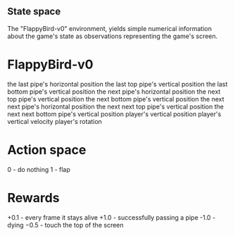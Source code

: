 ## State space
The "FlappyBird-v0" environment, yields simple numerical information about the game's state as observations representing the game's screen.

# FlappyBird-v0
the last pipe's horizontal position
the last top pipe's vertical position
the last bottom pipe's vertical position
the next pipe's horizontal position
the next top pipe's vertical position
the next bottom pipe's vertical position
the next next pipe's horizontal position
the next next top pipe's vertical position
the next next bottom pipe's vertical position
player's vertical position
player's vertical velocity
player's rotation

# Action space
0 - do nothing
1 - flap

# Rewards
+0.1 - every frame it stays alive
+1.0 - successfully passing a pipe
-1.0 - dying
−0.5 - touch the top of the screen
